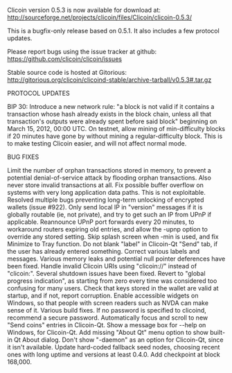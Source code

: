 Clicoin version 0.5.3 is now available for download at:
http://sourceforge.net/projects/clicoin/files/Clicoin/clicoin-0.5.3/

This is a bugfix-only release based on 0.5.1.
It also includes a few protocol updates.

Please report bugs using the issue tracker at github:
https://github.com/clicoin/clicoin/issues

Stable source code is hosted at Gitorious:
http://gitorious.org/clicoin/clicoind-stable/archive-tarball/v0.5.3#.tar.gz

PROTOCOL UPDATES

BIP 30: Introduce a new network rule: "a block is not valid if it contains a transaction whose hash already exists in the block chain, unless all that transaction's outputs were already spent before said block" beginning on March 15, 2012, 00:00 UTC.
On testnet, allow mining of min-difficulty blocks if 20 minutes have gone by without mining a regular-difficulty block. This is to make testing Clicoin easier, and will not affect normal mode.

BUG FIXES

Limit the number of orphan transactions stored in memory, to prevent a potential denial-of-service attack by flooding orphan transactions. Also never store invalid transactions at all.
Fix possible buffer overflow on systems with very long application data paths. This is not exploitable.
Resolved multiple bugs preventing long-term unlocking of encrypted wallets
(issue #922).
Only send local IP in "version" messages if it is globally routable (ie, not private), and try to get such an IP from UPnP if applicable.
Reannounce UPnP port forwards every 20 minutes, to workaround routers expiring old entries, and allow the -upnp option to override any stored setting.
Skip splash screen when -min is used, and fix Minimize to Tray function.
Do not blank "label" in Clicoin-Qt "Send" tab, if the user has already entered something.
Correct various labels and messages.
Various memory leaks and potential null pointer deferences have been fixed.
Handle invalid Clicoin URIs using "clicoin://" instead of "clicoin:".
Several shutdown issues have been fixed.
Revert to "global progress indication", as starting from zero every time was considered too confusing for many users.
Check that keys stored in the wallet are valid at startup, and if not, report corruption.
Enable accessible widgets on Windows, so that people with screen readers such as NVDA can make sense of it.
Various build fixes.
If no password is specified to clicoind, recommend a secure password.
Automatically focus and scroll to new "Send coins" entries in Clicoin-Qt.
Show a message box for --help on Windows, for Clicoin-Qt.
Add missing "About Qt" menu option to show built-in Qt About dialog.
Don't show "-daemon" as an option for Clicoin-Qt, since it isn't available.
Update hard-coded fallback seed nodes, choosing recent ones with long uptime and versions at least 0.4.0.
Add checkpoint at block 168,000.
